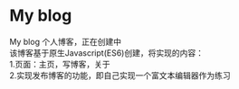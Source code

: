 # My blog #

My blog
个人博客，正在创建中<br>
该博客基于原生Javascript(ES6)创建，将实现的内容：<br>
1.页面：主页，写博客，关于<br>
2.实现发布博客的功能，即自己实现一个富文本编辑器作为练习<br>
